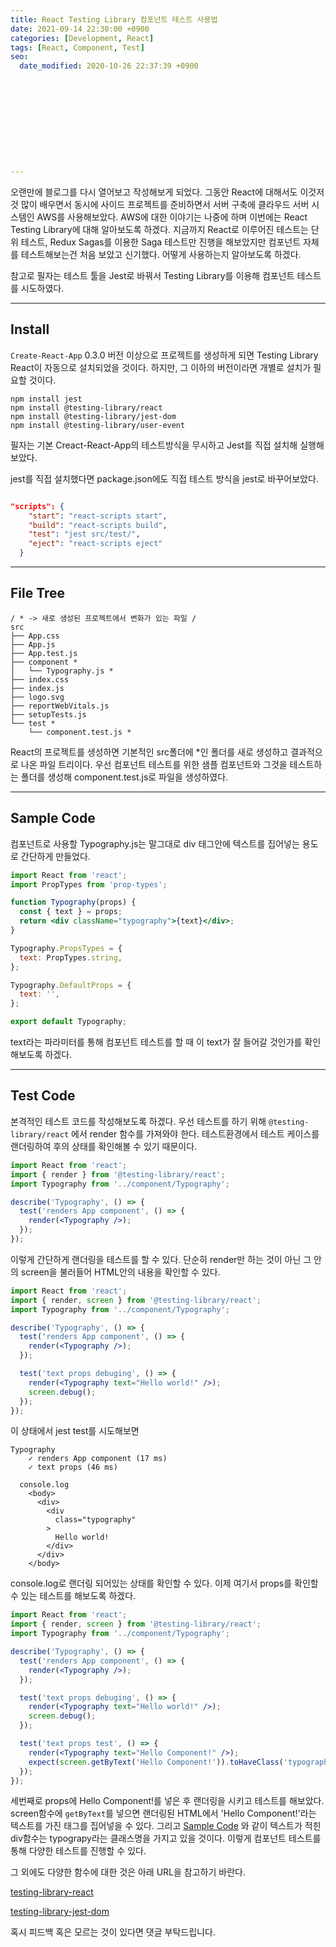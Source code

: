 ```yaml
---
title: React Testing Library 컴포넌트 테스트 사용법
date: 2021-09-14 22:30:00 +0900
categories: [Development, React]
tags: [React, Component, Test]
seo:
  date_modified: 2020-10-26 22:37:39 +0900











---
```




오랜만에 블로그를 다시 열어보고 작성해보게 되었다. 그동안 React에 대해서도 이것저것 많이 배우면서 동시에 사이드 프로젝트를 준비하면서 서버 구축에 클라우드 서버 시스템인 AWS를 사용해보았다. AWS에 대한 이야기는 나중에 하며 이번에는 React Testing Library에 대해 알아보도록 하겠다. 지금까지 React로 이루어진 테스트는 단위 테스트, Redux Sagas를 이용한 Saga 테스트만 진행을 해보았지만 컴포넌트 자체를 테스트해보는건 처음 보았고 신기했다. 어떻게 사용하는지 알아보도록 하겠다.

참고로 필자는 테스트 툴을 Jest로 바꿔서 Testing Library를 이용해 컴포넌트 테스트를 시도하였다.

-----

## Install

`Create-React-App`  0.3.0 버전 이상으로 프로젝트를 생성하게 되면 Testing Library React이 자동으로 설치되었을 것이다. 하지만, 그 이하의 버전이라면 개별로 설치가 필요할 것이다.  

```
npm install jest
npm install @testing-library/react
npm install @testing-library/jest-dom
npm install @testing-library/user-event
```

필자는 기본 Creact-React-App의 테스트방식을 무시하고 Jest를 직접 설치해 실행해보았다.

jest를 직접 설치했다면 package.json에도 직접 테스트 방식을 jest로 바꾸어보았다.

```json

"scripts": {
    "start": "react-scripts start",
    "build": "react-scripts build",
    "test": "jest src/test/",
    "eject": "react-scripts eject"
  }

```



-----

## File Tree

```
/ * -> 새로 생성된 프로젝트에서 변화가 있는 파일 /
src
├── App.css
├── App.js
├── App.test.js
├── component *
│   └── Typography.js *
├── index.css
├── index.js
├── logo.svg
├── reportWebVitals.js
├── setupTests.js
└── test *
    └── component.test.js *
```

React의 프로젝트를 생성하면 기본적인 src폴더에 *인 폴더를 새로 생성하고 결과적으로 나온 파일 트리이다. 우선 컴포넌트 테스트를 위한 샘플 컴포넌트와 그것을 테스트하는 폴더를 생성해 component.test.js로 파일을 생성하였다.

-----

## Sample Code

컴포넌트로 사용할 Typography.js는 말그대로 div 태그안에 텍스트를 집어넣는 용도로 간단하게 만들었다.

```jsx
import React from 'react';
import PropTypes from 'prop-types';

function Typography(props) {
  const { text } = props;
  return <div className="typography">{text}</div>;
}

Typography.PropsTypes = {
  text: PropTypes.string,
};

Typography.DefaultProps = {
  text: '',
};

export default Typography;

```

text라는 파라미터를 통해 컴포넌트 테스트를 할 때 이 text가 잘 들어갈 것인가를 확인해보도록 하겠다.

-----

## Test Code

본격적인 테스트 코드를 작성해보도록 하겠다. 우선 테스트를 하기 위해 `@testing-library/react` 에서 render 함수를 가져와야 한다. 테스트환경에서 테스트 케이스를 랜더링하여 후의 상태를 확인해볼 수 있기 때문이다.

```jsx
import React from 'react';
import { render } from '@testing-library/react';
import Typography from '../component/Typography';

describe('Typography', () => {
  test('renders App component', () => {
    render(<Typography />);
  });
});

```

이렇게 간단하게 랜더링을 테스트를 할 수 있다. 단순히 render만 하는 것이 아닌 그 안의 screen을 불러들어 HTML안의 내용을 확인할 수 있다.

```jsx
import React from 'react';
import { render, screen } from '@testing-library/react';
import Typography from '../component/Typography';

describe('Typography', () => {
  test('renders App component', () => {
    render(<Typography />);
  });

  test('text props debuging', () => {
    render(<Typography text="Hello world!" />);
    screen.debug();
  });
});

```

이 상태에서 jest test를 시도해보면

```
Typography
    ✓ renders App component (17 ms)
    ✓ text props (46 ms)

  console.log
    <body>
      <div>
        <div
          class="typography"
        >
          Hello world!
        </div>
      </div>
    </body>
```

console.log로 랜더링 되어있는 상태를 확인할 수 있다. 이제 여기서 props를 확인할 수 있는 테스트를 해보도록 하겠다.

```jsx
import React from 'react';
import { render, screen } from '@testing-library/react';
import Typography from '../component/Typography';

describe('Typography', () => {
  test('renders App component', () => {
    render(<Typography />);
  });

  test('text props debuging', () => {
    render(<Typography text="Hello world!" />);
    screen.debug();
  });

  test('text props test', () => {
    render(<Typography text="Hello Component!" />);
    expect(screen.getByText('Hello Component!')).toHaveClass('typography');
  });
});

```

세번째로 props에 Hello Component!를 넣은 후 랜더링을 시키고 테스트를 해보았다. screen함수에 `getByText`를 넣으면 랜더링된 HTML에서 'Hello Component!'라는 텍스트를 가진 태그를 집어넣을 수 있다. 그리고 [Sample Code](#sample-code) 와 같이 텍스트가 적힌 div함수는 typograpy라는 클래스명을 가지고 있을 것이다. 이렇게 컴포넌트 테스트를 통해 다양한 테스트를 진행할 수 있다.

그 외에도 다양한 함수에 대한 것은 아래 URL을 참고하기 바란다.

[testing-library-react](https://testing-library.com/docs/react-testing-library/intro/)

[testing-library-jest-dom](https://github.com/testing-library/jest-dom)

혹시 피드백 혹은 모르는 것이 있다면 댓글 부탁드립니다.

